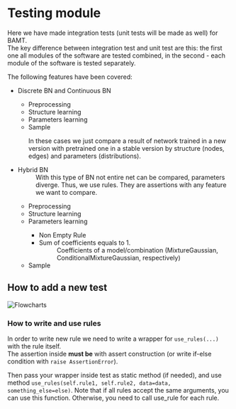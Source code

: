 # Testing module
<p>
Here we have made integration tests (unit tests will be made as well) for BAMT.<br>
The key difference between integration test and unit test are this: 
the first one all modules of the software are tested combined, 
in the second - each module of the software is tested separately.
</p>

<p>
The following features have been covered:
</p>

<ul>
<li>Discrete BN and Continuous BN</li>
    <ul>
<li>Preprocessing</li>
<li>Structure learning</li>
<li>Parameters learning</li>
<li>Sample</li>
<p>In these cases we just compare a result of network trained in a new version with pretrained one
in a stable version by structure (nodes, edges) and parameters (distributions).</p>
</ul>
<li>Hybrid BN</li>
<dd>With this type of BN not entire net can be compared, parameters diverge. 
Thus, we use rules.
They are assertions with any feature we want to compare.</dd>
<ul>
<li>Preprocessing</li>
<li>Structure learning</li>
<li>Parameters learning</li>
<ul>
<li>Non Empty Rule</li>
<li>Sum of coefficients equals to 1.</li>
<dd>Coefficients of a model/combination (MixtureGaussian, ConditionalMixtureGaussian, respectively) </dd>
</ul>
<li>Sample</li>
</ul>
</ul>

## How to add a new test
![Flowcharts](https://user-images.githubusercontent.com/68499591/194711621-8d398d86-13ff-449e-8ce3-0004b013b2a2.png)
### How to write and use rules
<p>
In order to write new rule we need to write a wrapper for <code>use_rules(...)</code> with the rule itself. <br> 
The assertion inside <b>must be</b> with assert construction (or write if-else condition with
<code>raise AssertionError</code>).
</p>

<p>
Then pass your wrapper inside test as static method (if needed), and use method 
<code>use_rules(self.rule1, self.rule2, data=data, something_else=else)</code>. 
Note that if all rules accept the same arguments, 
you can use this function. 
Otherwise, you need to call use_rule for each rule.
</p>
